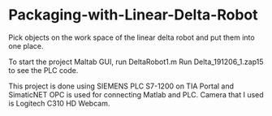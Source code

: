 # Packaging-with-Linear-Delta-Robot
Pick objects on the work space of the linear delta robot and put them into one place.

To start the project Maltab GUI, run DeltaRobot1.m
Run Delta_191206_1.zap15 to see the PLC code.

This project is done using SIEMENS PLC S7-1200 on TIA Portal and SimaticNET OPC is used for connecting Matlab and PLC.
Camera that I used is Logitech C310 HD Webcam.

